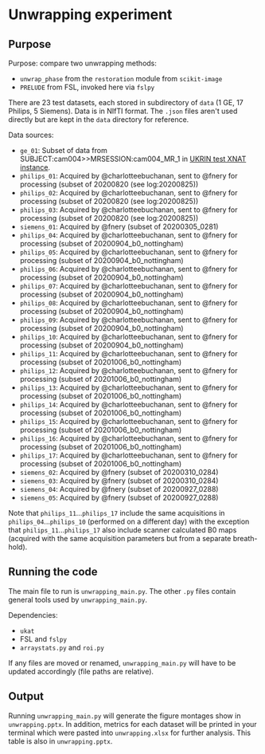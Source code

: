 # Unwrapping experiment

## Purpose
Purpose: compare two unwrapping methods:
- `unwrap_phase` from the `restoration` module from `scikit-image`
- `PRELUDE` from FSL, invoked here via `fslpy`

There are 23 test datasets, each stored in subdirectory of `data` (1 GE, 17 Philips, 5 Siemens). Data is in NIfTI format. The `.json` files aren't used directly but are kept in the `data` directory for reference.

Data sources:
- `ge_01`: Subset of data from SUBJECT:cam004>>MRSESSION:cam004_MR_1 in [UKRIN test XNAT instance](https://test-ukrin.dpuk.org).
- `philips_01`: Acquired by @charlotteebuchanan, sent to @fnery for processing (subset of 20200820 (see log:20200825))
- `philips_02`: Acquired by @charlotteebuchanan, sent to @fnery for processing (subset of 20200820 (see log:20200825))
- `philips_03`: Acquired by @charlotteebuchanan, sent to @fnery for processing (subset of 20200820 (see log:20200825))
- `siemens_01`: Acquired by @fnery (subset of 20200305_0281)
- `philips_04`: Acquired by @charlotteebuchanan, sent to @fnery for processing (subset of 20200904_b0_nottingham)
- `philips_05`: Acquired by @charlotteebuchanan, sent to @fnery for processing (subset of 20200904_b0_nottingham)
- `philips_06`: Acquired by @charlotteebuchanan, sent to @fnery for processing (subset of 20200904_b0_nottingham)
- `philips_07`: Acquired by @charlotteebuchanan, sent to @fnery for processing (subset of 20200904_b0_nottingham)
- `philips_08`: Acquired by @charlotteebuchanan, sent to @fnery for processing (subset of 20200904_b0_nottingham)
- `philips_09`: Acquired by @charlotteebuchanan, sent to @fnery for processing (subset of 20200904_b0_nottingham)
- `philips_10`: Acquired by @charlotteebuchanan, sent to @fnery for processing (subset of 20200904_b0_nottingham)
- `philips_11`: Acquired by @charlotteebuchanan, sent to @fnery for processing (subset of 20201006_b0_nottingham)
- `philips_12`: Acquired by @charlotteebuchanan, sent to @fnery for processing (subset of 20201006_b0_nottingham)
- `philips_13`: Acquired by @charlotteebuchanan, sent to @fnery for processing (subset of 20201006_b0_nottingham)
- `philips_14`: Acquired by @charlotteebuchanan, sent to @fnery for processing (subset of 20201006_b0_nottingham)
- `philips_15`: Acquired by @charlotteebuchanan, sent to @fnery for processing (subset of 20201006_b0_nottingham)
- `philips_16`: Acquired by @charlotteebuchanan, sent to @fnery for processing (subset of 20201006_b0_nottingham)
- `philips_17`: Acquired by @charlotteebuchanan, sent to @fnery for processing (subset of 20201006_b0_nottingham)
- `siemens_02`: Acquired by @fnery (subset of 20200310_0284)
- `siemens_03`: Acquired by @fnery (subset of 20200310_0284)
- `siemens_04`: Acquired by @fnery (subset of 20200927_0288)
- `siemens_05`: Acquired by @fnery (subset of 20200927_0288)

Note that `philips_11`...`philips_17` include the same acquisitions in `philips_04`...`philips_10` (performed on a different day) with the exception that `philips_11`...`philips_17` also include scanner calculated B0 maps (acquired with the same acquisition parameters but from a separate breath-hold).

## Running the code
The main file to run is `unwrapping_main.py`. The other `.py` files contain general tools used by `unwrapping_main.py`.

Dependencies:
- `ukat`
- FSL and `fslpy`
- `arraystats.py` and `roi.py`

If any files are moved or renamed, `unwrapping_main.py` will have to be updated accordingly (file paths are relative).

## Output
Running `unwrapping_main.py` will generate the figure montages show in `unwrapping.pptx`. In addition, metrics for each dataset will be printed in your terminal which were pasted into `unwrapping.xlsx` for further analysis. This table is also in `unwrapping.pptx`.